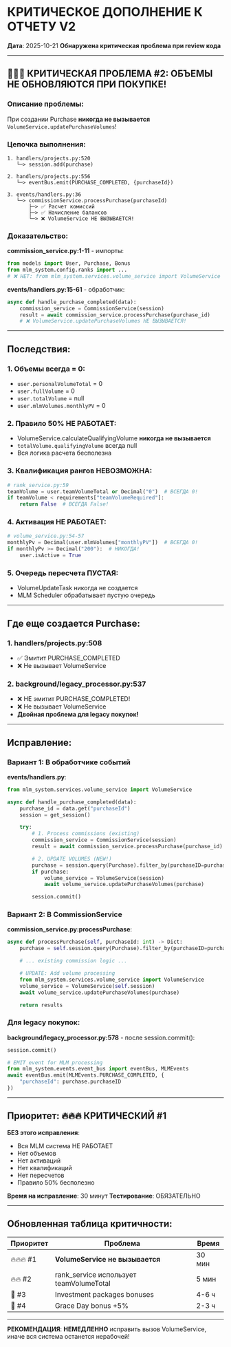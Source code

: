 # КРИТИЧЕСКОЕ ДОПОЛНЕНИЕ К ОТЧЕТУ V2

**Дата**: 2025-10-21
**Обнаружена критическая проблема при review кода**

---

## 🔴🔴🔴 КРИТИЧЕСКАЯ ПРОБЛЕМА #2: ОБЪЕМЫ НЕ ОБНОВЛЯЮТСЯ ПРИ ПОКУПКЕ!

### Описание проблемы:

При создании Purchase **никогда не вызывается** `VolumeService.updatePurchaseVolumes`!

### Цепочка выполнения:

```
1. handlers/projects.py:520
   └─> session.add(purchase)

2. handlers/projects.py:556
   └─> eventBus.emit(PURCHASE_COMPLETED, {purchaseId})

3. events/handlers.py:36
   └─> commissionService.processPurchase(purchaseId)
       ├─> ✅ Расчет комиссий
       ├─> ✅ Начисление балансов
       └─> ❌ VolumeService НЕ ВЫЗЫВАЕТСЯ!
```

### Доказательство:

**commission_service.py:1-11** - импорты:
```python
from models import User, Purchase, Bonus
from mlm_system.config.ranks import ...
# ❌ НЕТ: from mlm_system.services.volume_service import VolumeService
```

**events/handlers.py:15-61** - обработчик:
```python
async def handle_purchase_completed(data):
    commission_service = CommissionService(session)
    result = await commission_service.processPurchase(purchase_id)
    # ❌ VolumeService.updatePurchaseVolumes НЕ ВЫЗЫВАЕТСЯ!
```

---

## Последствия:

### 1. Объемы всегда = 0:
- `user.personalVolumeTotal` = 0
- `user.fullVolume` = 0
- `user.totalVolume` = null
- `user.mlmVolumes.monthlyPV` = 0

### 2. Правило 50% НЕ РАБОТАЕТ:
- VolumeService.calculateQualifyingVolume **никогда не вызывается**
- `totalVolume.qualifyingVolume` всегда null
- Вся логика расчета бесполезна

### 3. Квалификация рангов НЕВОЗМОЖНА:
```python
# rank_service.py:59
teamVolume = user.teamVolumeTotal or Decimal("0")  # ВСЕГДА 0!
if teamVolume < requirements["teamVolumeRequired"]:
    return False  # ВСЕГДА False!
```

### 4. Активация НЕ РАБОТАЕТ:
```python
# volume_service.py:54-57
monthlyPv = Decimal(user.mlmVolumes["monthlyPV"])  # ВСЕГДА 0!
if monthlyPv >= Decimal("200"):  # НИКОГДА!
    user.isActive = True
```

### 5. Очередь пересчета ПУСТАЯ:
- VolumeUpdateTask никогда не создается
- MLM Scheduler обрабатывает пустую очередь

---

## Где еще создается Purchase:

### 1. handlers/projects.py:508
- ✅ Эмитит PURCHASE_COMPLETED
- ❌ Не вызывает VolumeService

### 2. background/legacy_processor.py:537
- ❌ НЕ эмитит PURCHASE_COMPLETED!
- ❌ Не вызывает VolumeService
- **Двойная проблема для legacy покупок!**

---

## Исправление:

### Вариант 1: В обработчике событий

**events/handlers.py**:
```python
from mlm_system.services.volume_service import VolumeService

async def handle_purchase_completed(data):
    purchase_id = data.get("purchaseId")
    session = get_session()

    try:
        # 1. Process commissions (existing)
        commission_service = CommissionService(session)
        result = await commission_service.processPurchase(purchase_id)

        # 2. UPDATE VOLUMES (NEW!)
        purchase = session.query(Purchase).filter_by(purchaseID=purchase_id).first()
        if purchase:
            volume_service = VolumeService(session)
            await volume_service.updatePurchaseVolumes(purchase)

        session.commit()
```

### Вариант 2: В CommissionService

**commission_service.py:processPurchase**:
```python
async def processPurchase(self, purchaseId: int) -> Dict:
    purchase = self.session.query(Purchase).filter_by(purchaseID=purchaseId).first()

    # ... existing commission logic ...

    # UPDATE: Add volume processing
    from mlm_system.services.volume_service import VolumeService
    volume_service = VolumeService(self.session)
    await volume_service.updatePurchaseVolumes(purchase)

    return results
```

### Для legacy покупок:

**background/legacy_processor.py:578** - после session.commit():
```python
session.commit()

# EMIT event for MLM processing
from mlm_system.events.event_bus import eventBus, MLMEvents
await eventBus.emit(MLMEvents.PURCHASE_COMPLETED, {
    "purchaseId": purchase.purchaseID
})
```

---

## Приоритет: 🔥🔥🔥 КРИТИЧЕСКИЙ #1

**БЕЗ этого исправления**:
- Вся MLM система НЕ РАБОТАЕТ
- Нет объемов
- Нет активаций
- Нет квалификаций
- Нет пересчетов
- Правило 50% бесполезно

**Время на исправление**: 30 минут
**Тестирование**: ОБЯЗАТЕЛЬНО

---

## Обновленная таблица критичности:

| Приоритет | Проблема | Время |
|-----------|----------|-------|
| 🔥🔥🔥 #1 | **VolumeService не вызывается** | 30 мин |
| 🔥🔥 #2 | rank_service использует teamVolumeTotal | 5 мин |
| 🔴 #3 | Investment packages bonuses | 4-6 ч |
| 🔴 #4 | Grace Day bonus +5% | 2-3 ч |

---

**РЕКОМЕНДАЦИЯ**:
**НЕМЕДЛЕННО** исправить вызов VolumeService, иначе вся система останется нерабочей!
